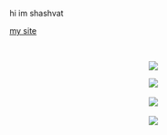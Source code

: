 hi im shashvat
</br>

<a href = "https://shashvat.live">my site</a>

</br>
<p align="center" >  
  <a href="https://github.com/shashvat1965"> 
<img  src="https://github-readme-stats.vercel.app/api?username=shashvat1965&&show_icons=true&theme=radical"/>
  </a>
  </p>
  
  <p align="center">
  <img align="center" src="https://github-readme-stats-sigma-five.vercel.app/api?username=shashvat1965&show_icons=true&theme=dark" /> <br><br>
  <img align="center" src="https://github-readme-streak-stats.herokuapp.com/?user=shashvat1965&theme=dark" /> <br><br>
  <img align="center" src="https://github-readme-stats.vercel.app/api/wakatime?username=shashvat1965&layout=compact&theme=dark" />  
</p>
  
